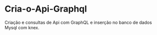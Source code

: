 # Cria-o-Api-Graphql
Criação e consultas de Api com GraphQL e inserção no banco de dados Mysql com knex.
